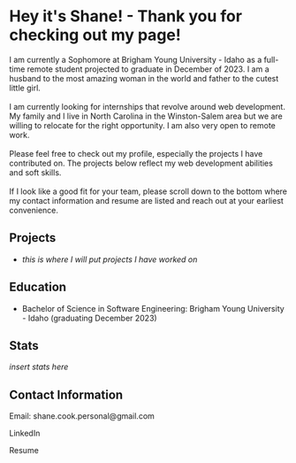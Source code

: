 <h1>Hey it's Shane! - Thank you for checking out my page!</h1>
<p>I am currently a Sophomore at Brigham Young University - Idaho as a full-time remote student projected to graduate in December of 2023. I am a husband to the most amazing woman in the world and father to the cutest little girl.<br><br>I am currently looking for internships that revolve around web development. My family and I live in North Carolina in the Winston-Salem area but we are willing to relocate for the right opportunity. I am also very open to remote work.<br><br>Please feel free to check out my profile, especially the projects I have contributed on. The projects below reflect my web development abilities and soft skills.<br><br>If I look like a good fit for your team, please scroll down to the bottom where my contact information and resume are listed and reach out at your earliest convenience.</P>
<h2>Projects</h2>
<ul>
    <li><em>this is where I will put projects I have worked on</em></li>
</ul>
<h2>Education</h2>
<ul>
    <li>Bachelor of Science in Software Engineering: Brigham Young University - Idaho (graduating December 2023)</li>
</ul>
<h2>Stats</h2>
<p><em>insert stats here</em></p>
<h2>Contact Information</h2>
<p>Email: shane.cook.personal@gmail.com</p>
<p>LinkedIn</p>
<p>Resume</p>